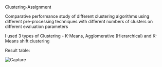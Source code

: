 <h> Clustering-Assignment </h>

Comparative performance study of different clustering algorithms using different pre-processing techniques with different numbers of clusters on different evaluation parameters

I used 3 types of Clustering - K-Means, Agglomerative (Hierarchical) and K-Means shift clustering

Result table:

![Capture](https://github.com/akulvaishnavi/Assignment4_Clustering/assets/98584106/b83d704c-deed-46d4-a152-22f5104e48a1)
